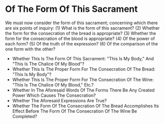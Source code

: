 # Of The Form Of This Sacrament

We must now consider the form of this sacrament; concerning which there are six points of inquiry:
(1) What is the form of this sacrament?
(2) Whether the form for the consecration of the bread is appropriate?
(3) Whether the form for the consecration of the blood is appropriate?
(4) Of the power of each form?
(5) Of the truth of the expression?
(6) Of the comparison of the one form with the other?

* Whether This Is The Form Of This Sacrament: "This Is My Body," And "This Is The Chalice Of My Blood"?
* Whether This Is The Proper Form For The Consecration Of The Bread: "This Is My Body"?
* Whether This Is The Proper Form For The Consecration Of The Wine: "This Is The Chalice Of My Blood," Etc.?
* Whether In The Aforesaid Words Of The Forms There Be Any Created Power Which Causes The Consecration?
* Whether The Aforesaid Expressions Are True?
* Whether The Form Of The Consecration Of The Bread Accomplishes Its Effect Before The Form Of The Consecration Of The Wine Be Completed?